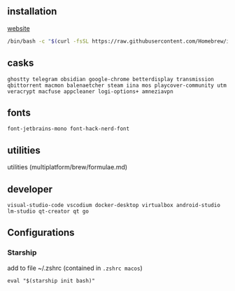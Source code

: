 ## installation

[website](https://brew.sh)

``` bash
/bin/bash -c "$(curl -fsSL https://raw.githubusercontent.com/Homebrew/install/HEAD/install.sh)"
```

## casks
```
ghostty telegram obsidian google-chrome betterdisplay transmission qbittorrent macmon balenaetcher steam iina mos playcover-community utm veracrypt macfuse appcleaner logi-options+ amneziavpn
```

## fonts
```
font-jetbrains-mono font-hack-nerd-font
```

## utilities
utilities (multiplatform/brew/formulae.md)

## developer
```
visual-studio-code vscodium docker-desktop virtualbox android-studio lm-studio qt-creator qt go
```

## Configurations

### Starship 

add to file ~/.zshrc (contained in `.zshrc macos`)
```
eval "$(starship init bash)"
```
